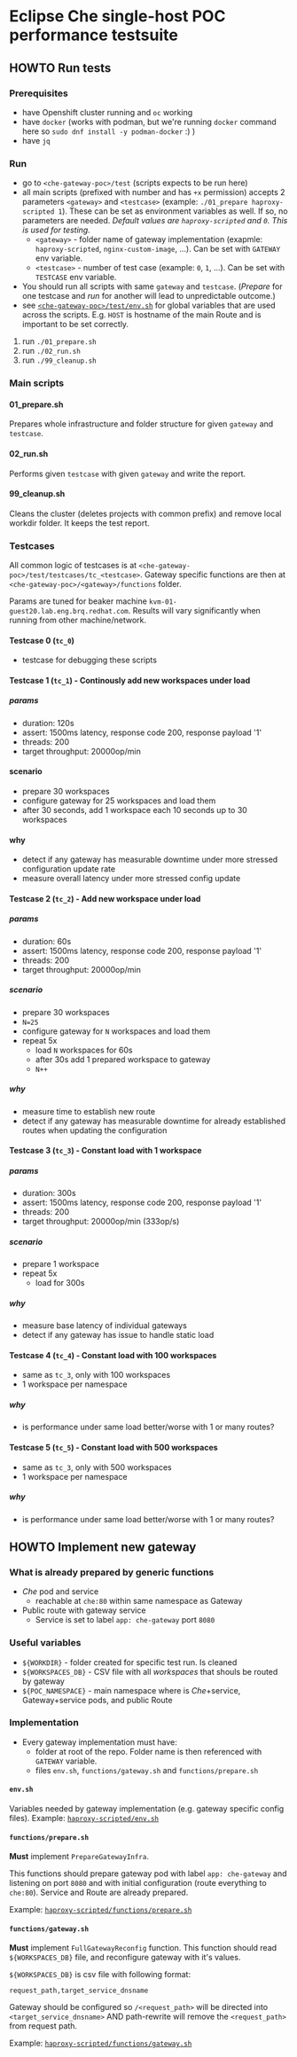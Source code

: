 # Eclipse Che single-host POC performance testsuite

## HOWTO Run tests

### Prerequisites
  - have Openshift cluster running and `oc` working
  - have `docker` (works with podman, but we're running `docker` command here so `sudo dnf install -y podman-docker` :) )
  - have `jq`

### Run
  - go to `<che-gateway-poc>/test` (scripts expects to be run here)
  - all main scripts (prefixed with number and has `+x` permission) accepts 2 parameters `<gateway>` and `<testcase>` (example: `./01_prepare haproxy-scripted 1`). These can be set as environment variables as well. If so, no parameters are needed. *Default values are `haproxy-scripted` and `0`. This is used for testing.*
    - `<gateway>` - folder name of gateway implementation (exapmle: `haproxy-scripted`, `nginx-custom-image`, ...). Can be set with `GATEWAY` env variable.
    - `<testcase>` - number of test case (example: `0`, `1`, ...). Can be set with `TESTCASE` env variable.
  - You should run all scripts with same `gateway` and `testcase`. (*Prepare* for one testcase and *run* for another will lead to unpredictable outcome.)
  - see [`<che-gateway-poc>/test/env.sh`](env.sh) for global variables that are used across the scripts. E.g. `HOST` is hostname of the main Route and is important to be set correctly.

  1. run `./01_prepare.sh`
  1. run `./02_run.sh`
  1. run `./99_cleanup.sh`

### Main scripts
#### 01_prepare.sh
Prepares whole infrastructure and folder structure for given `gateway` and `testcase`.

#### 02_run.sh
Performs given `testcase` with given `gateway` and write the report.

#### 99_cleanup.sh
Cleans the cluster (deletes projects with common prefix) and remove local workdir folder. It keeps the test report.

### Testcases

All common logic of testcases is at `<che-gateway-poc>/test/testcases/tc_<testcase>`. Gateway specific functions are then at `<che-gateway-poc>/<gateway>/functions` folder.

Params are tuned for beaker machine `kvm-01-guest20.lab.eng.brq.redhat.com`. Results will vary significantly when running from other machine/network.

#### Testcase 0 (`tc_0`)
  - testcase for debugging these scripts

#### Testcase 1 (`tc_1`) - Continously add new workspaces under load
##### params
  - duration: 120s
  - assert: 1500ms latency, response code 200, response payload '1'
  - threads: 200
  - target throughput: 20000op/min

#### scenario
  - prepare 30 workspaces
  - configure gateway for 25 workspaces and load them
  - after 30 seconds, add 1 workspace each 10 seconds up to 30 workspaces

#### why
  - detect if any gateway has measurable downtime under more stressed configuration update rate
  - measure overall latency under more stressed config update

#### Testcase 2 (`tc_2`) - Add new workspace under load
##### params
  - duration: 60s
  - assert: 1500ms latency, response code 200, response payload '1'
  - threads: 200
  - target throughput: 20000op/min

##### scenario
  - prepare 30 workspaces
  - `N=25`
  - configure gateway for `N` workspaces and load them
  - repeat 5x
    - load `N` workspaces for 60s
    - after 30s add 1 prepared workspace to gateway
    - `N++`

##### why
  - measure time to establish new route
  - detect if any gateway has measurable downtime for already established routes when updating the configuration

#### Testcase 3 (`tc_3`) - Constant load with 1 workspace
##### params
  - duration: 300s
  - assert: 1500ms latency, response code 200, response payload '1'
  - threads: 200
  - target throughput: 20000op/min (333op/s)

##### scenario
  - prepare 1 workspace
  - repeat 5x
    - load for 300s

##### why
  - measure base latency of individual gateways
  - detect if any gateway has issue to handle static load

#### Testcase 4 (`tc_4`) - Constant load with 100 workspaces
  - same as `tc_3`, only with 100 workspaces
  - 1 workspace per namespace

##### why
  - is performance under same load better/worse with 1 or many routes?

#### Testcase 5 (`tc_5`) - Constant load with 500 workspaces
  - same as `tc_3`, only with 500 workspaces
  - 1 workspace per namespace

##### why
  - is performance under same load better/worse with 1 or many routes?


## HOWTO Implement new gateway

### What is already prepared by generic functions
  - *Che* pod and service
    - reachable at `che:80` within same namespace as Gateway
  - Public route with gateway service
    - Service is set to label `app: che-gateway` port `8080`

### Useful variables
  - `${WORKDIR}` - folder created for specific test run. Is cleaned
  - `${WORKSPACES_DB}` - CSV file with all *workspaces* that shouls be routed by gateway
  - `${POC_NAMESPACE}` - main namespace where is *Che*+service, Gateway+service pods, and public Route

### Implementation
  - Every gateway implementation must have:
    - folder at root of the repo. Folder name is then referenced with `GATEWAY` variable.
    - files `env.sh`, `functions/gateway.sh` and `functions/prepare.sh`

#### `env.sh`
Variables needed by gateway implementation (e.g. gateway specific config files). Example: [`haproxy-scripted/env.sh`](../haproxy-scripted/env.sh)

#### `functions/prepare.sh`
**Must** implement `PrepareGatewayInfra`.

This functions should prepare gateway pod with label `app: che-gateway` and listening on port `8080` and with initial configuration (route everything to `che:80`). Service and Route are already prepared.

Example: [`haproxy-scripted/functions/prepare.sh`](../haproxy-scripted/functions/prepare.sh)

#### `functions/gateway.sh`
**Must** implement `FullGatewayReconfig` function. This function should read `${WORKSPACES_DB}` file, and reconfigure gateway with it's values.

`${WORKSPACES_DB}` is csv file with following format:
```
request_path,target_service_dnsname
```

Gateway should be configured so `/<request_path>` will be directed into `<target_service_dnsname>` AND path-rewrite will remove the `<request_path>` from request path.

Example: [`haproxy-scripted/functions/gateway.sh`](../haproxy-scripted/functions/gateway.sh)

